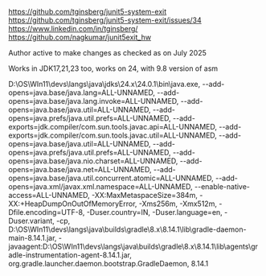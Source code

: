https://github.com/tginsberg/junit5-system-exit
https://github.com/tginsberg/junit5-system-exit/issues/34
https://www.linkedin.com/in/tginsberg/
https://github.com/nagkumar/junit5exit_hw

Author active to make changes as checked as on July 2025

Works in JDK17,21,23 too, works on 24, with 9.8 version of asm

D:\OS\WIn11\devs\langs\java\jdks\24.x\24.0.1\bin\java.exe, --add-opens=java.base/java.lang=ALL-UNNAMED, --add-opens=java.base/java.lang.invoke=ALL-UNNAMED, --add-opens=java.base/java.util=ALL-UNNAMED, --add-opens=java.prefs/java.util.prefs=ALL-UNNAMED, --add-exports=jdk.compiler/com.sun.tools.javac.api=ALL-UNNAMED, --add-exports=jdk.compiler/com.sun.tools.javac.util=ALL-UNNAMED, --add-opens=java.base/java.util=ALL-UNNAMED, --add-opens=java.prefs/java.util.prefs=ALL-UNNAMED, --add-opens=java.base/java.nio.charset=ALL-UNNAMED, --add-opens=java.base/java.net=ALL-UNNAMED, --add-opens=java.base/java.util.concurrent.atomic=ALL-UNNAMED, --add-opens=java.xml/javax.xml.namespace=ALL-UNNAMED, --enable-native-access=ALL-UNNAMED, -XX:MaxMetaspaceSize=384m, -XX:+HeapDumpOnOutOfMemoryError, -Xms256m, -Xmx512m, -Dfile.encoding=UTF-8, -Duser.country=IN, -Duser.language=en, -Duser.variant, -cp, D:\OS\WIn11\devs\langs\java\builds\gradle\8.x\8.14.1\lib\gradle-daemon-main-8.14.1.jar, -javaagent:D:\OS\WIn11\devs\langs\java\builds\gradle\8.x\8.14.1\lib\agents\gradle-instrumentation-agent-8.14.1.jar, org.gradle.launcher.daemon.bootstrap.GradleDaemon, 8.14.1